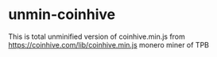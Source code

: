 # unmin-coinhive
This is total unminified version of coinhive.min.js from https://coinhive.com/lib/coinhive.min.js monero miner of TPB
